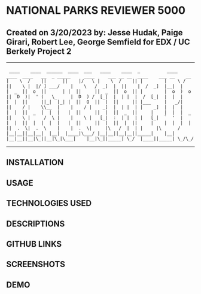 # NATIONAL PARKS REVIEWER 5000

## Created on 3/20/2023 by: Jesse Hudak, Paige Girari, Robert Lee, George Semfield for EDX / UC Berkely Project 2

---

     ____    ____  ______  ____  ___   ____    ____  _          ____   ____  ____   __  _ _____     ____     ___ __ __  ____    ___ __    __
    |    \  /    ||      ||    |/   \ |    \  /    || |        |    \ /    ||    \ |  |/ ] ___/    |    \   /  _]  |  ||    |  /  _]  |__|  |
    |  _  ||  o  ||      | |  ||     ||  _  ||  o  || |        |  o  )  o  ||  D  )|  ' (   \_     |  D  ) /  [_|  |  | |  |  /  [_|  |  |  |
    |  |  ||     ||_|  |_| |  ||  O  ||  |  ||     || |___     |   _/|     ||    / |    \\__  |    |    / |    _]  |  | |  | |    _]  |  |  |
    |  |  ||  _  |  |  |   |  ||     ||  |  ||  _  ||     |    |  |  |  _  ||    \ |     /  \ |    |    \ |   [_|  :  | |  | |   [_|  `  '  |
    |  |  ||  |  |  |  |   |  ||     ||  |  ||  |  ||     |    |  |  |  |  ||  .  \|  .  \    |    |  .  \|     |\   /  |  | |     |\      /
    |__|__||__|__|  |__|  |____|\___/ |__|__||__|__||_____|    |__|  |__|__||__|\_||__|\_|\___|    |__|\_||_____| \_/  |____||_____| \_/\_/

---

## INSTALLATION

## USAGE

## TECHNOLOGIES USED

## DESCRIPTIONS

## GITHUB LINKS

## SCREENSHOTS

## DEMO
